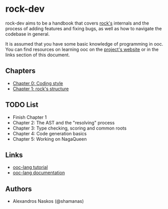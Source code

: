 # rock-dev

rock-dev aims to be a handbook that covers [rock's](https://github.com/magic-lang/rock) internals and the process of adding features and fixing bugs, as well as how to navigate the codebase in general.  

It is assumed that you have some basic knowledge of programming in ooc.  
You can find resources on learning ooc on the [project's website](http://ooc-lang.org) or in the links section of this document.

## Chapters

- [Chapter 0: Coding style](chapters/0-coding_style.md)
- [Chapter 1: rock's structure](chapters/1-rock_structure.md)

## TODO List

- Finish Chapter 1
- Chapter 2: The AST and the "resolving" process
- Chapter 3: Type checking, scoring and common roots
- Chapter 4: Code generation basics
- Chapter 5: Working on NagaQueen

## Links

- [ooc-lang tutorial](https://ooc-lang.org/docs/tutorial/)
- [ooc-lang documentation](https://ooc-lang.org/docs/lang/)

## Authors

- Alexandros Naskos (@shamanas)
